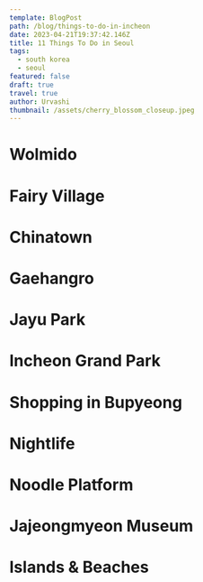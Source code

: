 ```yaml
---
template: BlogPost
path: /blog/things-to-do-in-incheon
date: 2023-04-21T19:37:42.146Z
title: 11 Things To Do in Seoul
tags:
  - south korea
  - seoul
featured: false
draft: true
travel: true
author: Urvashi
thumbnail: /assets/cherry_blossom_closeup.jpeg
---
```


# Wolmido

# Fairy Village

# Chinatown

# Gaehangro

# Jayu Park

# Incheon Grand Park

# Shopping in Bupyeong

# Nightlife

# Noodle Platform

# Jajeongmyeon Museum

# Islands & Beaches
